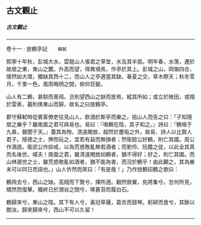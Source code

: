 

## 古文觀止

##### 古文觀止

* * *

卷十一 ‧ 放鶴亭記　　`蘇軾`

熙寧十年秋，彭城大水，雲龍山人張君之草堂，水及其半扇。明年春，水落，遷於故居之東，東山之麓。升高而望，得異境焉，作亭於其上。彭城之山，岡嶺四合，隱然如大環，獨缺其西十二，而山人之亭適當其缺。春夏之交，草木際天；秋冬雪月，千里一色。風雨晦明之間，俯仰百變。

山人有二鶴，甚馴而善飛。旦則望西山之缺而放焉，縱其所如；或立於陂田，或翔於雲表，暮則傃東山而歸，故名之曰放鶴亭。

郡守蘇軾時從賓客僚吏往見山人，飲酒於斯亭而樂之。挹山人而告之曰：「子知隱居之樂乎？雖南面之君可與易也。易曰：『鳴鶴在陰，其子和之。』詩曰：『鶴鳴于九皋，聲聞于天。』蓋其為物，清遠閑放，超然於塵垢之外，故易、詩人以比賢人君子。隱德之士，狎而玩之，宜若有益而無損者；然衛懿公好鶴，則亡其國。周公作酒誥，衛武公作抑戒，以為荒惑敗亂無若酒者；而劉伶、阮籍之徒，以此全其真而名後世。嗟夫！南面之君，雖清遠閑放如鶴者，猶不得好；好之，則亡其國。而山林遁世之士，雖荒惑敗亂如酒者，猶不能為害，而況於鶴乎！由此觀之，其為樂未可以同日而語也。」山人忻然而笑曰：「有是哉！」乃作放鶴招鶴之歌曰：

鶴飛去兮，西山之缺。高翔而下覽兮，擇所適。翻然斂翼，宛將集兮。忽何所見，矯然而復擊。獨終日於澗谷之間兮，啄蒼苔而履白石。

鶴歸來兮，東山之陰。其下有人兮，黃冠草屨，葛衣而鼓琴。躬耕而食兮，其餘以飽汝。歸來歸來兮，西山不可以久留！

* * *

